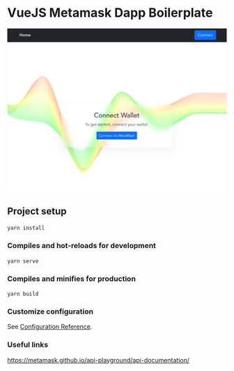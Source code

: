 # VueJS Metamask Dapp Boilerplate

![screenshot](https://github.com/daniel-farina/vuejs-dapp-boilerplate/blob/main/public/demo.png?raw=true)
## Project setup
```
yarn install
```


### Compiles and hot-reloads for development
```
yarn serve
```

### Compiles and minifies for production
```
yarn build
```

### Customize configuration
See [Configuration Reference](https://cli.vuejs.org/config/).


### Useful links
https://metamask.github.io/api-playground/api-documentation/
